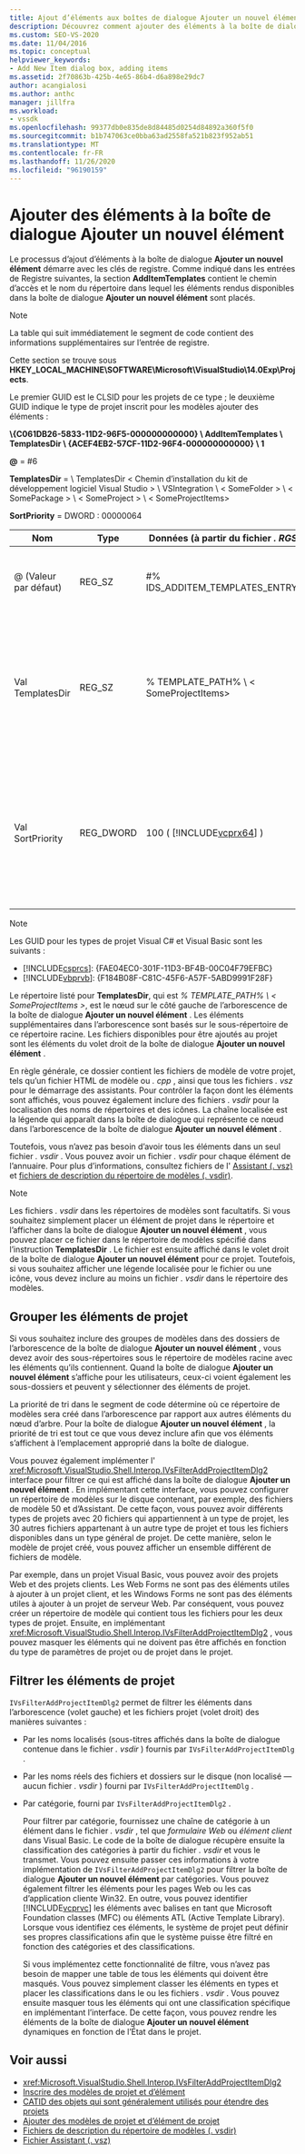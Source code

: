 ```yaml
---
title: Ajout d’éléments aux boîtes de dialogue Ajouter un nouvel élément | Microsoft Docs
description: Découvrez comment ajouter des éléments à la boîte de dialogue Ajouter un nouvel élément dans Visual Studio, afin de pouvoir afficher des modèles et des éléments de projet à utiliser dans vos projets.
ms.custom: SEO-VS-2020
ms.date: 11/04/2016
ms.topic: conceptual
helpviewer_keywords:
- Add New Item dialog box, adding items
ms.assetid: 2f70863b-425b-4e65-86b4-d6a898e29dc7
author: acangialosi
ms.author: anthc
manager: jillfra
ms.workload:
- vssdk
ms.openlocfilehash: 99377db0e835de8d84485d0254d84892a360f5f0
ms.sourcegitcommit: b1b747063ce0bba63ad2558fa521b823f952ab51
ms.translationtype: MT
ms.contentlocale: fr-FR
ms.lasthandoff: 11/26/2020
ms.locfileid: "96190159"
---
```

# <a name="add-items-to-the-add-new-item-dialog-box"></a>Ajouter des éléments à la boîte de dialogue Ajouter un nouvel élément
Le processus d’ajout d’éléments à la boîte de dialogue **Ajouter un nouvel élément** démarre avec les clés de registre. Comme indiqué dans les entrées de Registre suivantes, la section **AddItemTemplates** contient le chemin d’accès et le nom du répertoire dans lequel les éléments rendus disponibles dans la boîte de dialogue **Ajouter un nouvel élément** sont placés.

> [!NOTE]
> La table qui suit immédiatement le segment de code contient des informations supplémentaires sur l’entrée de registre.

 Cette section se trouve sous **HKEY_LOCAL_MACHINE\SOFTWARE\Microsoft\VisualStudio\14.0Exp\Projects**.

 Le premier GUID est le CLSID pour les projets de ce type ; le deuxième GUID indique le type de projet inscrit pour les modèles ajouter des éléments :

 **\\{C061DB26-5833-11D2-96F5-000000000000} \\ AddItemTemplates \\ TemplatesDir \\ {ACEF4EB2-57CF-11D2-96F4-000000000000} \\ 1**

 **@** = #6

 **TemplatesDir**  =  \\ TemplatesDir &lt; Chemin d’installation du kit de développement logiciel Visual Studio &gt; \\ VSIntegration \\ &lt; SomeFolder &gt; \\ &lt; SomePackage &gt; \\ &lt; SomeProject &gt; \\ &lt; SomeProjectItems&gt;

 **SortPriority** = DWORD : 00000064

| Nom | Type | Données (à partir du fichier *. RGS* ) | Description |
|------------------|-----------| - | - |
| @ (Valeur par défaut) | REG_SZ | #% IDS_ADDITEM_TEMPLATES_ENTRY% | ID de ressource pour ajouter des modèles d' **élément** . |
| Val TemplatesDir | REG_SZ | % TEMPLATE_PATH% \\ &lt; SomeProjectItems&gt; | Chemin d’accès aux éléments de projet affichés dans la boîte de dialogue de l’Assistant **Ajout d’un nouvel élément** . |
| Val SortPriority | REG_DWORD | 100 ( [!INCLUDE[vcprx64](../../extensibility/internals/includes/vcprx64_md.md)] ) | Détermine l’ordre de tri dans le nœud d’arbre des fichiers affichés dans la boîte de dialogue **Ajouter un nouvel élément** . |

> [!NOTE]
> Les GUID pour les types de projet Visual C# et Visual Basic sont les suivants :
> - [!INCLUDE[csprcs](../../data-tools/includes/csprcs_md.md)]: {FAE04EC0-301F-11D3-BF4B-00C04F79EFBC}
> - [!INCLUDE[vbprvb](../../code-quality/includes/vbprvb_md.md)]: {F184B08F-C81C-45F6-A57F-5ABD9991F28F}

 Le répertoire listé pour **TemplatesDir**, qui est *% TEMPLATE_PATH% \\ &lt; SomeProjectItems &gt;*, est le nœud sur le côté gauche de l’arborescence de la boîte de dialogue **Ajouter un nouvel élément** . Les éléments supplémentaires dans l’arborescence sont basés sur le sous-répertoire de ce répertoire racine. Les fichiers disponibles pour être ajoutés au projet sont les éléments du volet droit de la boîte de dialogue **Ajouter un nouvel élément** .

 En règle générale, ce dossier contient les fichiers de modèle de votre projet, tels qu’un fichier HTML de modèle ou *. cpp* , ainsi que tous les fichiers *. vsz* pour le démarrage des assistants. Pour contrôler la façon dont les éléments sont affichés, vous pouvez également inclure des fichiers *. vsdir* pour la localisation des noms de répertoires et des icônes. La chaîne localisée est la légende qui apparaît dans la boîte de dialogue qui représente ce nœud dans l’arborescence de la boîte de dialogue **Ajouter un nouvel élément** .

 Toutefois, vous n’avez pas besoin d’avoir tous les éléments dans un seul fichier *. vsdir* . Vous pouvez avoir un fichier *. vsdir* pour chaque élément de l’annuaire. Pour plus d’informations, consultez fichiers de l' [Assistant (. vsz)](../../extensibility/internals/wizard-dot-vsz-file.md) et [fichiers de description du répertoire de modèles (. vsdir)](../../extensibility/internals/template-directory-description-dot-vsdir-files.md).

> [!NOTE]
> Les fichiers *. vsdir* dans les répertoires de modèles sont facultatifs. Si vous souhaitez simplement placer un élément de projet dans le répertoire et l’afficher dans la boîte de dialogue **Ajouter un nouvel élément** , vous pouvez placer ce fichier dans le répertoire de modèles spécifié dans l’instruction **TemplatesDir** . Le fichier est ensuite affiché dans le volet droit de la boîte de dialogue **Ajouter un nouvel élément** pour ce projet. Toutefois, si vous souhaitez afficher une légende localisée pour le fichier ou une icône, vous devez inclure au moins un fichier *. vsdir* dans le répertoire des modèles.

## <a name="group-project-items"></a>Grouper les éléments de projet
 Si vous souhaitez inclure des groupes de modèles dans des dossiers de l’arborescence de la boîte de dialogue **Ajouter un nouvel élément** , vous devez avoir des sous-répertoires sous le répertoire de modèles racine avec les éléments qu’ils contiennent. Quand la boîte de dialogue **Ajouter un nouvel élément** s’affiche pour les utilisateurs, ceux-ci voient également les sous-dossiers et peuvent y sélectionner des éléments de projet.

 La priorité de tri dans le segment de code détermine où ce répertoire de modèles sera créé dans l’arborescence par rapport aux autres éléments du nœud d’arbre. Pour la boîte de dialogue **Ajouter un nouvel élément** , la priorité de tri est tout ce que vous devez inclure afin que vos éléments s’affichent à l’emplacement approprié dans la boîte de dialogue.

 Vous pouvez également implémenter l' <xref:Microsoft.VisualStudio.Shell.Interop.IVsFilterAddProjectItemDlg2> interface pour filtrer ce qui est affiché dans la boîte de dialogue **Ajouter un nouvel élément** . En implémentant cette interface, vous pouvez configurer un répertoire de modèles sur le disque contenant, par exemple, des fichiers de modèle 50 et d’Assistant. De cette façon, vous pouvez avoir différents types de projets avec 20 fichiers qui appartiennent à un type de projet, les 30 autres fichiers appartenant à un autre type de projet et tous les fichiers disponibles dans un type général de projet. De cette manière, selon le modèle de projet créé, vous pouvez afficher un ensemble différent de fichiers de modèle.

 Par exemple, dans un projet Visual Basic, vous pouvez avoir des projets Web et des projets clients. Les Web Forms ne sont pas des éléments utiles à ajouter à un projet client, et les Windows Forms ne sont pas des éléments utiles à ajouter à un projet de serveur Web. Par conséquent, vous pouvez créer un répertoire de modèle qui contient tous les fichiers pour les deux types de projet. Ensuite, en implémentant <xref:Microsoft.VisualStudio.Shell.Interop.IVsFilterAddProjectItemDlg2> , vous pouvez masquer les éléments qui ne doivent pas être affichés en fonction du type de paramètres de projet ou de projet dans le projet.

## <a name="filter-project-items"></a>Filtrer les éléments de projet
 `IVsFilterAddProjectItemDlg2` permet de filtrer les éléments dans l’arborescence (volet gauche) et les fichiers projet (volet droit) des manières suivantes :

- Par les noms localisés (sous-titres affichés dans la boîte de dialogue contenue dans le fichier *. vsdir* ) fournis par `IVsFilterAddProjectItemDlg` .

- Par les noms réels des fichiers et dossiers sur le disque (non localisé — aucun fichier *. vsdir* ) fourni par `IVsFilterAddProjectItemDlg` .

- Par catégorie, fourni par `IVsFilterAddProjectItemDlg2` .

  Pour filtrer par catégorie, fournissez une chaîne de catégorie à un élément dans le fichier *. vsdir* , tel que *formulaire Web* ou *élément client* dans Visual Basic. Le code de la boîte de dialogue récupère ensuite la classification des catégories à partir du fichier *. vsdir* et vous le transmet. Vous pouvez ensuite passer ces informations à votre implémentation de `IVsFilterAddProjectItemDlg2` pour filtrer la boîte de dialogue **Ajouter un nouvel élément** par catégories. Vous pouvez également filtrer les éléments pour les pages Web ou les cas d’application cliente Win32. En outre, vous pouvez identifier [!INCLUDE[vcprvc](../../code-quality/includes/vcprvc_md.md)] les éléments avec balises en tant que Microsoft Foundation classes (MFC) ou éléments ATL (Active Template Library). Lorsque vous identifiez ces éléments, le système de projet peut définir ses propres classifications afin que le système puisse être filtré en fonction des catégories et des classifications.

  Si vous implémentez cette fonctionnalité de filtre, vous n’avez pas besoin de mapper une table de tous les éléments qui doivent être masqués. Vous pouvez simplement classer les éléments en types et placer les classifications dans le ou les fichiers *. vsdir* . Vous pouvez ensuite masquer tous les éléments qui ont une classification spécifique en implémentant l’interface. De cette façon, vous pouvez rendre les éléments de la boîte de dialogue **Ajouter un nouvel élément** dynamiques en fonction de l’État dans le projet.

## <a name="see-also"></a>Voir aussi
- <xref:Microsoft.VisualStudio.Shell.Interop.IVsFilterAddProjectItemDlg2>
- [Inscrire des modèles de projet et d’élément](../../extensibility/internals/registering-project-and-item-templates.md)
- [CATID des objets qui sont généralement utilisés pour étendre des projets](../../extensibility/internals/catids-for-objects-that-are-typically-used-to-extend-projects.md)
- [Ajouter des modèles de projet et d’élément de projet](../../extensibility/internals/adding-project-and-project-item-templates.md)
- [Fichiers de description du répertoire de modèles (. vsdir)](../../extensibility/internals/template-directory-description-dot-vsdir-files.md)
- [Fichier Assistant (. vsz)](../../extensibility/internals/wizard-dot-vsz-file.md)
